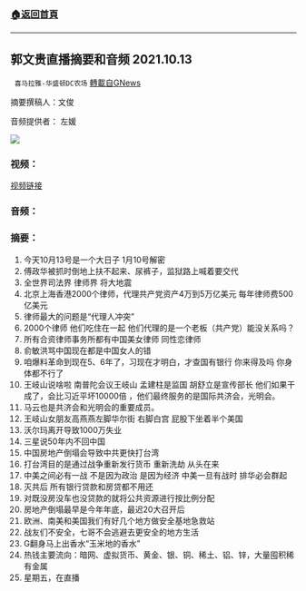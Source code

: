 ###  [:house:返回首頁](https://github.com/ourhimalayas/txt)
---


## 郭文贵直播摘要和音频 2021.10.13
` 喜马拉雅-华盛顿DC农场` [轉載自GNews](https://gnews.org/zh-hans/1592317/)

摘要撰稿人：文俊

音频提供者： 左媛


![](https://assets.gnews.org/wp-content/uploads/2021/10/Screen-Shot-2021-10-13-at-7.39.19-PM.png)


### 视频：

[视频链接](https://gtv.org/video/id=6166d150304e992109b45e6f)

### 音频：

### 摘要：

1. 今天10月13号是一个大日子 1月10号解密
2. 傅政华被抓时倒地上扶不起来、尿裤子，监狱路上喊着要交代
3. 全世界司法界 律师界 将大地震
4. 北京上海香港2000个律师，代理共产党资产4万到5万亿美元 每年律师费500亿美元
5. 律师最大的问题是“代理人冲突”
6. 2000个律师 他们吃住在一起 他们代理的是一个老板（共产党）能没关系吗？
7. 所有合资律师事务所都有中国美女律师 同性恋律师
8. 俞敏洪骂中国现在都是中国女人的错
9. 咱爆料革命到现在5、6年了，习现在才明白，才查国有银行 你来得及吗 你身体都不行了
10. 王岐山说啥啦 南普陀会议王岐山 孟建柱是监国 胡舒立是宣传部长 他们如果干成了，会比习近平坏10000倍 ，他们最终服务的是国际共济会，光明会。
11. 马云也是共济会和光明会的重要成员。
12. 王岐山女朋友高燕燕左脚华尔街 右脚白宫 屁股下坐着半个美国
13. 沃尔玛离开导致1000万失业
14. 三星说50年内不回中国
15. 中国房地产倒塌会导致中共更快打台湾
16. 打台湾目的是通过战争重新发行货币 重新洗劫 从头在来
17. 中美之间必有一战 不是因为政治 是因为经济 中美一旦有战时 排华必会群起
18. 灭共后 所有银行贷款和房贷都不用还
19. 对既没房没车也没贷款的就将公共资源进行按比例分配
20. 房地产倒塌最早是今年年底，最迟20大召开后
21. 欧洲、南美和美国我们有好几个地方做安全基地急救站
22. 战友们不安全，七哥不会逃避去更安全的地方生活
23. G翻身马上出香水“玉米地的香水”
24. 热钱主要流向：暗网、虚拟货币、黄金、银、铜、稀土、铝、锌，大量囤积稀有金属
25. 星期五，在直播

